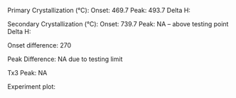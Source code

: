 Primary Crystallization (°C):
	Onset: 469.7
	Peak: 493.7
	Delta H: 

Secondary Crystallization  (°C):
	Onset: 739.7
	Peak: NA – above testing point
	Delta H:

Onset difference: 270 

Peak Difference: NA due to testing limit

Tx3 Peak: NA

Experiment plot:

